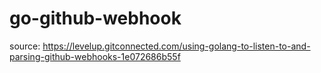 # go-github-webhook
source: https://levelup.gitconnected.com/using-golang-to-listen-to-and-parsing-github-webhooks-1e072686b55f
